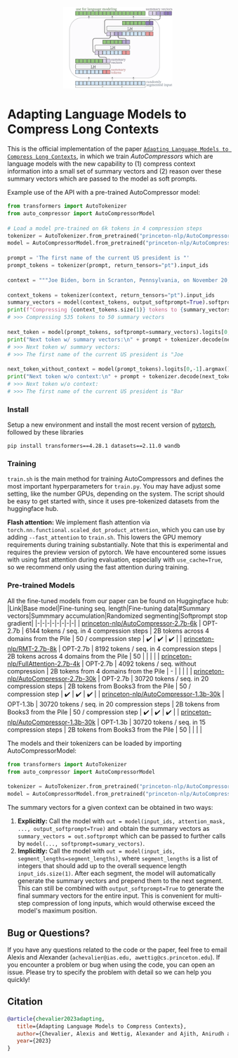 <p align="center">
<img src="assets/architecture.png" width="250">
</p>

# Adapting Language Models to Compress Long Contexts

This is the official implementation of the paper [`Adapting Language Models to Compress Long Contexts`](https://arxiv.org/abs/2305.14788), in which we train *AutoCompressors* which are language models with the new capability to (1) compress context information into a small set of summary vectors and (2) reason over these summary vectors which are passed to the model as soft prompts.

Example use of the API with a pre-trained AutoCompressor model:
```python
from transformers import AutoTokenizer
from auto_compressor import AutoCompressorModel

# Load a model pre-trained on 6k tokens in 4 compression steps
tokenizer = AutoTokenizer.from_pretrained("princeton-nlp/AutoCompressor-2.7b-6k")
model = AutoCompressorModel.from_pretrained("princeton-nlp/AutoCompressor-2.7b-6k").eval()

prompt = 'The first name of the current US president is "'
prompt_tokens = tokenizer(prompt, return_tensors="pt").input_ids

context = """Joe Biden, born in Scranton, Pennsylvania, on November 20, 1942, had a modest upbringing in a middle-class family. He attended the University of Delaware, where he double-majored in history and political science, graduating in 1965. Afterward, he earned his law degree from Syracuse University College of Law in 1968.\nBiden's early political career began in 1970 when he was elected to the New Castle County Council in Delaware. In 1972, tragedy struck when his wife Neilia and 1-year-old daughter Naomi were killed in a car accident, and his two sons, Beau and Hunter, were injured. Despite this devastating loss, Biden chose to honor his commitment and was sworn in as a senator by his sons' hospital bedsides.\nHe went on to serve as the United States Senator from Delaware for six terms, from 1973 to 2009. During his time in the Senate, Biden was involved in various committees and was particularly known for his expertise in foreign affairs, serving as the chairman of the Senate Foreign Relations Committee on multiple occasions.\nIn 2008, Joe Biden was selected as the running mate for Barack Obama, who went on to win the presidential election. As Vice President, Biden played an integral role in the Obama administration, helping to shape policies and handling issues such as economic recovery, foreign relations, and the implementation of the Affordable Care Act (ACA), commonly known as Obamacare.\nAfter completing two terms as Vice President, Joe Biden decided to run for the presidency in 2020. He secured the Democratic nomination and faced the incumbent President Donald Trump in the general election. Biden campaigned on a platform of unity, promising to heal the divisions in the country and tackle pressing issues, including the COVID-19 pandemic, climate change, racial justice, and economic inequality.\nIn the November 2020 election, Biden emerged victorious, and on January 20, 2021, he was inaugurated as the 46th President of the United States. At the age of 78, Biden became the oldest person to assume the presidency in American history.\nAs President, Joe Biden has worked to implement his agenda, focusing on various initiatives, such as infrastructure investment, climate action, immigration reform, and expanding access to healthcare. He has emphasized the importance of diplomacy in international relations and has sought to rebuild alliances with global partners.\nThroughout his long career in public service, Joe Biden has been recognized for his commitment to bipartisanship, empathy, and his dedication to working-class issues. He continues to navigate the challenges facing the nation, striving to bring the country together and create positive change for all Americans."""

context_tokens = tokenizer(context, return_tensors="pt").input_ids
summary_vectors = model(context_tokens, output_softprompt=True).softprompt
print(f"Compressing {context_tokens.size(1)} tokens to {summary_vectors.size(1)} summary vectors")
# >>> Compressing 535 tokens to 50 summary vectors

next_token = model(prompt_tokens, softprompt=summary_vectors).logits[0,-1].argmax()
print("Next token w/ summary vectors:\n" + prompt + tokenizer.decode(next_token))
# >>> Next token w/ summary vectors:
# >>> The first name of the current US president is "Joe

next_token_without_context = model(prompt_tokens).logits[0,-1].argmax()
print("Next token w/o context:\n" + prompt + tokenizer.decode(next_token_without_context))
# >>> Next token w/o context:
# >>> The first name of the current US president is "Bar
```


### Install
Setup a new environment and install the most recent version of [pytorch](https://pytorch.org/),
followed by these libraries
```
pip install transformers==4.28.1 datasets==2.11.0 wandb
```

### Training
`train.sh` is the main method for training AutoCompressors and defines the most important hyperparameters for `train.py`.
You may have adjust some setting, like the number GPUs, depending on the system.
The script should be easy to get started with, since it uses pre-tokenized datasets from the huggingface hub.

**Flash attention:**
We implement flash attention via `torch.nn.functional.scaled_dot_product_attention`, which you can use by adding `--fast_attention` to `train.sh`. This lowers the GPU memory requirements during training substantially. Note that this is experimental and requires the preview version of pytorch. We have encountered some issues with using fast attention during evaluation, especially with `use_cache=True`, so we recommend only using the fast attention during training.

### Pre-trained Models
All the fine-tuned models from our paper can be found on Huggingface hub:
|Link|Base model|Fine-tuning seq. length|Fine-tuning data|#Summary vectors|Summmary accumulation|Randomized segmenting|Softprompt stop gradient|
|-|-|-|-|-|-|-|-|
| [princeton-nlp/AutoCompressor-2.7b-6k](https://huggingface.co/princeton-nlp/AutoCompressor-2.7b-6k) | OPT-2.7b | 6144 tokens / seq. in 4 compression steps | 2B tokens across 4 domains from the Pile | 50 / compression step | ✔️ | ✔️ | ✔️ |
| [princeton-nlp/RMT-2.7b-8k](https://huggingface.co/princeton-nlp/RMT-2.7b-8k) | OPT-2.7b | 8192 tokens / seq. in 4 compression steps | 2B tokens across 4 domains from the Pile | 50 | | | |
| [princeton-nlp/FullAttention-2.7b-4k](https://huggingface.co/princeton-nlp/FullAttention-2.7b-4k) | OPT-2.7b | 4092 tokens / seq. without compression | 2B tokens from 4 domains from the Pile | - | | | |
| [princeton-nlp/AutoCompressor-2.7b-30k](https://huggingface.co/princeton-nlp/AutoCompressor-2.7b-30k) | OPT-2.7b | 30720 tokens / seq. in 20 compression steps | 2B tokens from Books3 from the Pile | 50 / compression step | ✔️ | ✔️ | ✔️ |
| [princeton-nlp/AutoCompressor-1.3b-30k](https://huggingface.co/princeton-nlp/AutoCompressor-1.3b-30k) | OPT-1.3b | 30720 tokens / seq. in 20 compression steps | 2B tokens from Books3 from the Pile | 50 / compression step | ✔️ | ✔️ | ✔️ |
| [princeton-nlp/AutoCompressor-1.3b-30k](https://huggingface.co/princeton-nlp/RMT-1.3b-30k) | OPT-1.3b | 30720 tokens / seq. in 15 compression steps | 2B tokens from Books3 from the Pile | 50 | | | |

The models and their tokenizers can be loaded by importing AutoCompressorModel:
```python
from transformers import AutoTokenizer
from auto_compressor import AutoCompressorModel

tokenizer = AutoTokenizer.from_pretrained("princeton-nlp/AutoCompressor-2.7b-6k")
model = AutoCompressorModel.from_pretrained("princeton-nlp/AutoCompressor-2.7b-6k")
```

The summary vectors for a given context can be obtained in two ways:
1. **Explicitly:** Call the model with `out = model(input_ids, attention_mask, ..., output_softprompt=True)` and obtain the summary vectors as `summary_vectors = out.softprompt` which can be passed to further calls by `model(..., softprompt=sumary_vectors)`.
2. **Implicitly:** Call the model with `out = model(input_ids, segment_lengths=segment_lengths)`, where `segment_lengths` is a list of integers that should add up to the overall sequence length `input_ids.size(1)`. After each segment, the model will automatically generate the summary vectors and prepend them to the next segment. This can still be combined with `output_softprompt=True` to generate the final summary vectors for the entire input. This is convenient for multi-step compression of long inputs, which would otherwise exceed the model's maximum position.

## Bug or Questions?
If you have any questions related to the code or the paper, feel free to email
Alexis and Alexander (`achevalier@ias.edu, awettig@cs.princeton.edu`).
If you encounter a problem or bug when using the code, you can open an issue.
Please try to specify the problem with detail so we can help you quickly!

## Citation
```bibtex
@article{chevalier2023adapting,
   title={Adapting Language Models to Compress Contexts},
   author={Chevalier, Alexis and Wettig, Alexander and Ajith, Anirudh and Chen, Danqi},
   year={2023}
}
```
